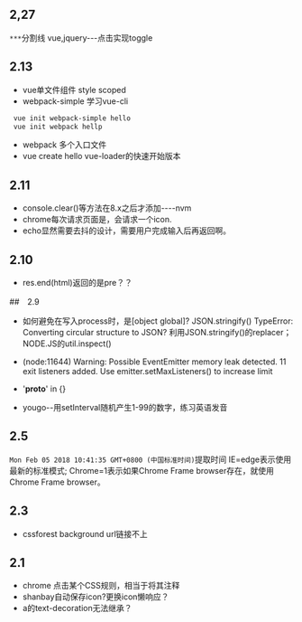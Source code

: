 ## 2,27
`***`分割线
vue,jquery---点击实现toggle

## 2.13
+ vue单文件组件 style scoped
+ webpack-simple 学习vue-cli
```bash
 vue init webpack-simple hello
 vue init webpack hellp 
```
+ webpack 多个入口文件
+ vue create hello  vue-loader的快速开始版本

## 2.11
+ console.clear()等方法在8.x之后才添加----nvm
+ chrome每次请求页面是，会请求一个icon.
+ echo显然需要去抖的设计，需要用户完成输入后再返回啊。

## 2.10
+ res.end(html)返回的是pre？？



##　2.9

+ 如何避免在写入process时，是[object global]?  JSON.stringify()
TypeError: Converting circular structure to JSON?
利用JSON.stringify()的replacer；NODE.JS的util.inspect()

+ (node:11644) Warning: Possible EventEmitter memory leak detected. 11 exit listeners added. Use emitter.setMaxListeners() to increase limit
+ '__proto__' in {}
+ yougo--用setInterval随机产生1-99的数字，练习英语发音


## 2.5
`Mon Feb 05 2018 10:41:35 GMT+0800 (中国标准时间)`提取时间
<meta http-equiv="X-UA-Compatible" content="IE=edge,chrome=1" />
IE=edge表示使用最新的标准模式; Chrome=1表示如果Chrome Frame browser存在，就使用Chrome Frame browser。
<meta name="renderer" content="webkit" />

## 2.3
+ cssforest background url链接不上










## 2.1
+ chrome 点击某个CSS规则，相当于将其注释
+ shanbay自动保存icon?更换icon懒响应？
+ a的text-decoration无法继承？



